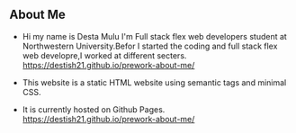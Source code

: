 ## About Me 
* Hi my name is Desta Mulu I'm Full stack flex web developers student at Northwestern University.Befor I started the coding and full stack flex web developre,I worked at different secters.
 https://destish21.github.io/prework-about-me/





* This website is a static HTML website using semantic tags and minimal CSS. 
* It is currently hosted on Github Pages.
 https://destish21.github.io/prework-about-me/
